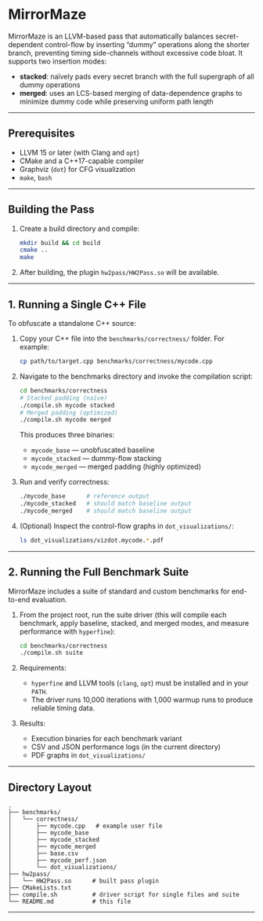 # MirrorMaze

MirrorMaze is an LLVM-based pass that automatically balances secret-dependent control-flow by inserting “dummy” operations along the shorter branch, preventing timing side-channels without excessive code bloat. It supports two insertion modes:

- **stacked**: naïvely pads every secret branch with the full supergraph of all dummy operations
- **merged**: uses an LCS-based merging of data-dependence graphs to minimize dummy code while preserving uniform path length

---

## Prerequisites

- LLVM 15 or later (with Clang and `opt`)
- CMake and a C++17-capable compiler
- Graphviz (`dot`) for CFG visualization
- `make`, `bash`

---

## Building the Pass

1. Create a build directory and compile:
   ```sh
   mkdir build && cd build
   cmake ..
   make
   ```
2. After building, the plugin `hw2pass/HW2Pass.so` will be available.

---

## 1. Running a Single C++ File

To obfuscate a standalone C++ source:

1. Copy your C++ file into the `benchmarks/correctness/` folder. For example:
   ```sh
   cp path/to/target.cpp benchmarks/correctness/mycode.cpp
   ```
2. Navigate to the benchmarks directory and invoke the compilation script:
   ```sh
   cd benchmarks/correctness
   # Stacked padding (naïve)
   ./compile.sh mycode stacked
   # Merged padding (optimized)
   ./compile.sh mycode merged
   ```
   This produces three binaries:
   - `mycode_base`    — unobfuscated baseline
   - `mycode_stacked` — dummy-flow stacking
   - `mycode_merged`  — merged padding (highly optimized)

3. Run and verify correctness:
   ```sh
   ./mycode_base      # reference output
   ./mycode_stacked   # should match baseline output
   ./mycode_merged    # should match baseline output
   ```
4. (Optional) Inspect the control-flow graphs in `dot_visualizations/`:
   ```sh
   ls dot_visualizations/vizdot.mycode.*.pdf
   ```

---

## 2. Running the Full Benchmark Suite

MirrorMaze includes a suite of standard and custom benchmarks for end-to-end evaluation.

1. From the project root, run the suite driver (this will compile each benchmark, apply baseline, stacked, and merged modes, and measure performance with `hyperfine`):
   ```sh
   cd benchmarks/correctness
   ./compile.sh suite
   ```
2. Requirements:
   - `hyperfine` and LLVM tools (`clang`, `opt`) must be installed and in your `PATH`.
   - The driver runs 10,000 iterations with 1,000 warmup runs to produce reliable timing data.

3. Results:
   - Execution binaries for each benchmark variant
   - CSV and JSON performance logs (in the current directory)
   - PDF graphs in `dot_visualizations/`

---

## Directory Layout

```text
.
├── benchmarks/
│   └── correctness/
│       ├── mycode.cpp   # example user file
│       ├── mycode_base
│       ├── mycode_stacked
│       ├── mycode_merged
│       ├── base.csv
│       ├── mycode_perf.json
│       └── dot_visualizations/
├── hw2pass/
│   └── HW2Pass.so      # built pass plugin
├── CMakeLists.txt
├── compile.sh          # driver script for single files and suite
└── README.md           # this file
```

---


